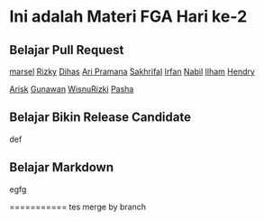# Ini adalah Materi FGA Hari ke-2

## Belajar Pull Request
[marsel](/index3.html)
[Rizky](/rizky.html)
[Dihas](dihas.html)
[Ari Pramana](/index10.html)
[Sakhrifal](/sakhrifal.html)
[Irfan](/irfan.html)
[Nabil](/Nabil.md)
[Ilham](/ilham.html)
[Hendry](/hendry.html)


[Arisk](/arisk.html)
[Gunawan](/index99.html)
[WisnuRizki](/wisnurizki.html)
[Pasha](/pasha.html)
## Belajar Bikin Release Candidate
def
## Belajar Markdown
egfg

===========
tes merge by branch
